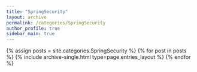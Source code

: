 ```yaml
---
title: "SpringSecurity"
layout: archive
permalink: /categories/SpringSecurity
author_profile: true
sidebar_main: true
---
```


{% assign posts = site.categories.SpringSecurity %}
{% for post in posts %} {% include archive-single.html type=page.entries_layout %} {% endfor %}
